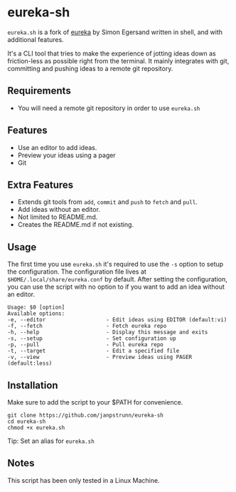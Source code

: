 # eureka-sh

`eureka.sh` is a fork of [eureka](https://github.com/simeg/eureka) by Simon Egersand written in shell, and with additional features.

It's a CLI tool that tries to make the experience of jotting ideas down as friction-less as possible right from the terminal. It mainly integrates with git, committing and pushing ideas to a remote git repository.

## Requirements

- You will need a remote git repository in order to use `eureka.sh`

## Features

- Use an editor to add ideas.
- Preview your ideas using a pager
- Git

## Extra Features

- Extends git tools from `add`, `commit` and `push` to `fetch` and `pull`.
- Add ideas without an editor.
- Not limited to README.md.
- Creates the README.md if not existing.

## Usage

The first time you use `eureka.sh` it's required to use the `-s` option to setup the configuration. The configuration file lives at `$HOME/.local/share/eureka.conf` by default.
After setting the configuration, you can use the script with no option to if you want to add an idea without an editor.

```
Usage: $0 [option]
Available options:
-e, --editor                   - Edit ideas using EDITOR (default:vi)
-f, --fetch                    - Fetch eureka repo
-h, --help                     - Display this message and exits
-s, --setup                    - Set configuration up
-p, --pull                     - Pull eureka repo
-t, --target                   - Edit a specified file
-v, --view                     - Preview ideas using PAGER (default:less)
```

## Installation

Make sure to add the script to your $PATH for convenience.

```
git clone https://github.com/janpstrunn/eureka-sh
cd eureka-sh
chmod +x eureka.sh
```

Tip: Set an alias for `eureka.sh`

## Notes

This script has been only tested in a Linux Machine.
